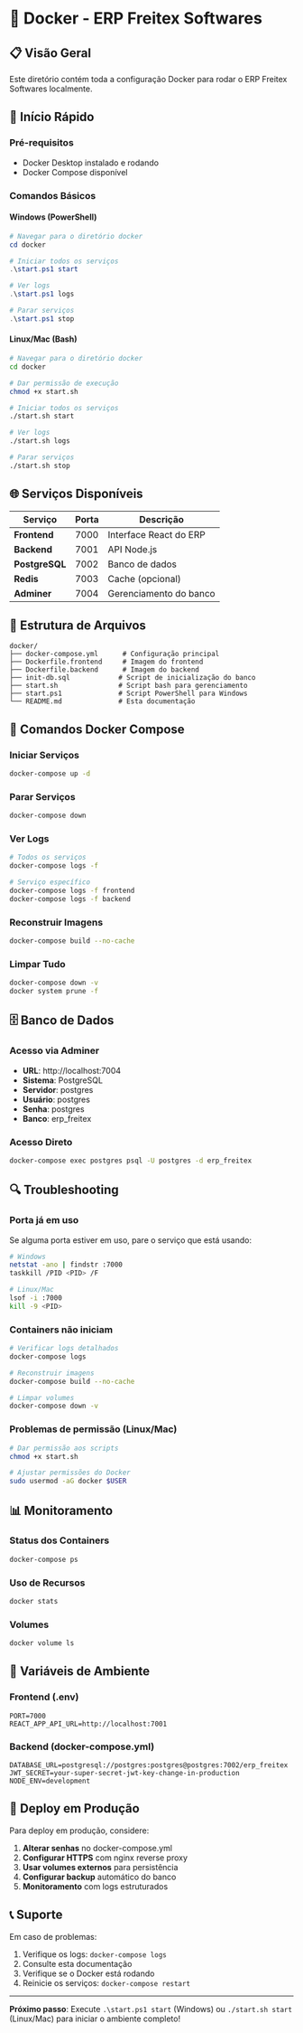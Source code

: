# 🐳 Docker - ERP Freitex Softwares

## 📋 Visão Geral

Este diretório contém toda a configuração Docker para rodar o ERP Freitex Softwares localmente.

## 🚀 Início Rápido

### Pré-requisitos
- Docker Desktop instalado e rodando
- Docker Compose disponível

### Comandos Básicos

#### Windows (PowerShell)
```powershell
# Navegar para o diretório docker
cd docker

# Iniciar todos os serviços
.\start.ps1 start

# Ver logs
.\start.ps1 logs

# Parar serviços
.\start.ps1 stop
```

#### Linux/Mac (Bash)
```bash
# Navegar para o diretório docker
cd docker

# Dar permissão de execução
chmod +x start.sh

# Iniciar todos os serviços
./start.sh start

# Ver logs
./start.sh logs

# Parar serviços
./start.sh stop
```

## 🌐 Serviços Disponíveis

| Serviço | Porta | Descrição |
|---------|-------|-----------|
| **Frontend** | 7000 | Interface React do ERP |
| **Backend** | 7001 | API Node.js |
| **PostgreSQL** | 7002 | Banco de dados |
| **Redis** | 7003 | Cache (opcional) |
| **Adminer** | 7004 | Gerenciamento do banco |

## 📁 Estrutura de Arquivos

```
docker/
├── docker-compose.yml      # Configuração principal
├── Dockerfile.frontend     # Imagem do frontend
├── Dockerfile.backend      # Imagem do backend
├── init-db.sql            # Script de inicialização do banco
├── start.sh               # Script bash para gerenciamento
├── start.ps1              # Script PowerShell para Windows
└── README.md              # Esta documentação
```

## 🔧 Comandos Docker Compose

### Iniciar Serviços
```bash
docker-compose up -d
```

### Parar Serviços
```bash
docker-compose down
```

### Ver Logs
```bash
# Todos os serviços
docker-compose logs -f

# Serviço específico
docker-compose logs -f frontend
docker-compose logs -f backend
```

### Reconstruir Imagens
```bash
docker-compose build --no-cache
```

### Limpar Tudo
```bash
docker-compose down -v
docker system prune -f
```

## 🗄️ Banco de Dados

### Acesso via Adminer
- **URL**: http://localhost:7004
- **Sistema**: PostgreSQL
- **Servidor**: postgres
- **Usuário**: postgres
- **Senha**: postgres
- **Banco**: erp_freitex

### Acesso Direto
```bash
docker-compose exec postgres psql -U postgres -d erp_freitex
```

## 🔍 Troubleshooting

### Porta já em uso
Se alguma porta estiver em uso, pare o serviço que está usando:
```bash
# Windows
netstat -ano | findstr :7000
taskkill /PID <PID> /F

# Linux/Mac
lsof -i :7000
kill -9 <PID>
```

### Containers não iniciam
```bash
# Verificar logs detalhados
docker-compose logs

# Reconstruir imagens
docker-compose build --no-cache

# Limpar volumes
docker-compose down -v
```

### Problemas de permissão (Linux/Mac)
```bash
# Dar permissão aos scripts
chmod +x start.sh

# Ajustar permissões do Docker
sudo usermod -aG docker $USER
```

## 📊 Monitoramento

### Status dos Containers
```bash
docker-compose ps
```

### Uso de Recursos
```bash
docker stats
```

### Volumes
```bash
docker volume ls
```

## 🔐 Variáveis de Ambiente

### Frontend (.env)
```
PORT=7000
REACT_APP_API_URL=http://localhost:7001
```

### Backend (docker-compose.yml)
```
DATABASE_URL=postgresql://postgres:postgres@postgres:7002/erp_freitex
JWT_SECRET=your-super-secret-jwt-key-change-in-production
NODE_ENV=development
```

## 🚀 Deploy em Produção

Para deploy em produção, considere:

1. **Alterar senhas** no docker-compose.yml
2. **Configurar HTTPS** com nginx reverse proxy
3. **Usar volumes externos** para persistência
4. **Configurar backup** automático do banco
5. **Monitoramento** com logs estruturados

## 📞 Suporte

Em caso de problemas:

1. Verifique os logs: `docker-compose logs`
2. Consulte esta documentação
3. Verifique se o Docker está rodando
4. Reinicie os serviços: `docker-compose restart`

---

**Próximo passo**: Execute `.\start.ps1 start` (Windows) ou `./start.sh start` (Linux/Mac) para iniciar o ambiente completo!
